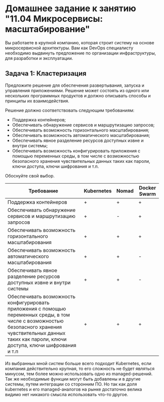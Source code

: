 
# Домашнее задание к занятию "11.04 Микросервисы: масштабирование"

Вы работаете в крупной компанию, которая строит систему на основе микросервисной архитектуры.
Вам как DevOps специалисту необходимо выдвинуть предложение по организации инфраструктуры, для разработки и эксплуатации.

## Задача 1: Кластеризация

Предложите решение для обеспечения развертывания, запуска и управления приложениями.
Решение может состоять из одного или нескольких программных продуктов и должно описывать способы и принципы их взаимодействия.

Решение должно соответствовать следующим требованиям:
- Поддержка контейнеров;
- Обеспечивать обнаружение сервисов и маршрутизацию запросов;
- Обеспечивать возможность горизонтального масштабирования;
- Обеспечивать возможность автоматического масштабирования;
- Обеспечивать явное разделение ресурсов доступных извне и внутри системы;
- Обеспечивать возможность конфигурировать приложения с помощью переменных среды, в том числе с возможностью безопасного хранения чувствительных данных таких как пароли, ключи доступа, ключи шифрования и т.п.

Обоснуйте свой выбор.

|Требование|Kubernetes|Nomad|Docker Swarm|
|-|---------|-----|-------------|
|Поддержка контейнеров|+|+|+|
|Обеспечивать обнаружение сервисов и маршрутизацию запросов|+|-|+|
|Обеспечивать возможность горизонтального масштабирования|+|+|+|
|Обеспечивать возможность автоматического масштабирования|+|+|-|
|Обеспечивать явное разделение ресурсов доступных извне и внутри системы|+|+|-|
|Обеспечивать возможность конфигурировать приложения с помощью переменных среды, в том числе с возможностью безопасного хранения чувствительных данных таких как пароли, ключи доступа, ключи шифрования и т.п|+|+|+|

Из выбранных мной систем больше всего подходит Kubernetes, если компания действительно крупная, то его сложность не будет являться минусом, тем более можно использовать одно из managed-решений.
Так же необходимые функции могут быть добавлены и в другие системы, путем интеграции со сторонним ПО. Но так как доля kubernetes и его managed-аналогов на рынке достаточно велика видимо нет никакого смысла использовать что-то другое.
